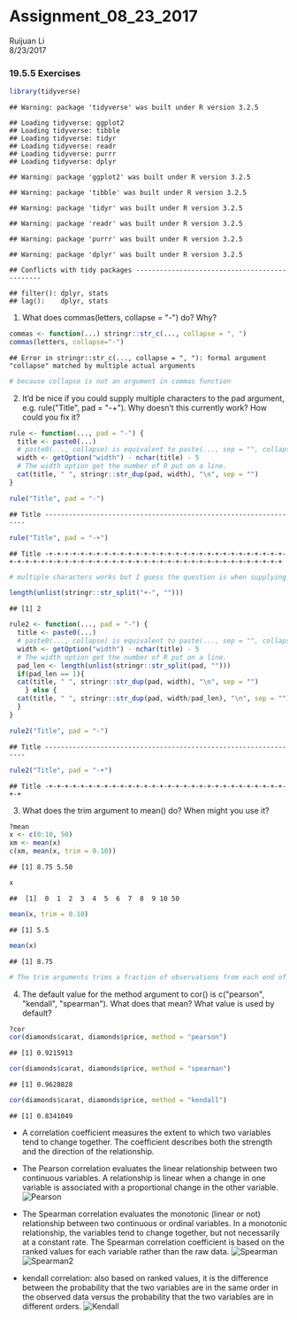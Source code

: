 # Assignment_08_23_2017
Ruijuan Li  
8/23/2017  

### 19.5.5 Exercises

```r
library(tidyverse)
```

```
## Warning: package 'tidyverse' was built under R version 3.2.5
```

```
## Loading tidyverse: ggplot2
## Loading tidyverse: tibble
## Loading tidyverse: tidyr
## Loading tidyverse: readr
## Loading tidyverse: purrr
## Loading tidyverse: dplyr
```

```
## Warning: package 'ggplot2' was built under R version 3.2.5
```

```
## Warning: package 'tibble' was built under R version 3.2.5
```

```
## Warning: package 'tidyr' was built under R version 3.2.5
```

```
## Warning: package 'readr' was built under R version 3.2.5
```

```
## Warning: package 'purrr' was built under R version 3.2.5
```

```
## Warning: package 'dplyr' was built under R version 3.2.5
```

```
## Conflicts with tidy packages ----------------------------------------------
```

```
## filter(): dplyr, stats
## lag():    dplyr, stats
```

1. What does commas(letters, collapse = "-") do? Why?

```r
commas <- function(...) stringr::str_c(..., collapse = ", ")
commas(letters, collapse="-") 
```

```
## Error in stringr::str_c(..., collapse = ", "): formal argument "collapse" matched by multiple actual arguments
```

```r
# because collapse is not an argument in commas function
```

2. It’d be nice if you could supply multiple characters to the pad argument, e.g. rule("Title", pad = "-+"). Why doesn’t this currently work? How could you fix it?

```r
rule <- function(..., pad = "-") {
  title <- paste0(...) 
  # paste0(..., collapse) is equivalent to paste(..., sep = "", collapse), slightly more efficiently 
  width <- getOption("width") - nchar(title) - 5 
  # The width option get the number of R put on a line.  
  cat(title, " ", stringr::str_dup(pad, width), "\n", sep = "")
}

rule("Title", pad = "-")
```

```
## Title -----------------------------------------------------------------
```

```r
rule("Title", pad = "-+")
```

```
## Title -+-+-+-+-+-+-+-+-+-+-+-+-+-+-+-+-+-+-+-+-+-+-+-+-+-+-+-+-+-+-+-+-+-+-+-+-+-+-+-+-+-+-+-+-+-+-+-+-+-+-+-+-+-+-+-+-+-+-+-+-+-+-+-+-+
```

```r
# multiple characters works but I guess the question is when supplying multiple characters, how to still keep the width the same as when using a single character 

length(unlist(stringr::str_split("+-", "")))
```

```
## [1] 2
```

```r
rule2 <- function(..., pad = "-") {
  title <- paste0(...) 
  # paste0(..., collapse) is equivalent to paste(..., sep = "", collapse), slightly more efficiently 
  width <- getOption("width") - nchar(title) - 5 
  # The width option get the number of R put on a line.  
  pad_len <- length(unlist(stringr::str_split(pad, "")))
  if(pad_len == 1){ 
  cat(title, " ", stringr::str_dup(pad, width), "\n", sep = "")
    } else {
  cat(title, " ", stringr::str_dup(pad, width/pad_len), "\n", sep = "") 
  }
}

rule2("Title", pad = "-")
```

```
## Title -----------------------------------------------------------------
```

```r
rule2("Title", pad = "-+")
```

```
## Title -+-+-+-+-+-+-+-+-+-+-+-+-+-+-+-+-+-+-+-+-+-+-+-+-+-+-+-+-+-+-+-+
```

3. What does the trim argument to mean() do? When might you use it?

```r
?mean
x <- c(0:10, 50)
xm <- mean(x)
c(xm, mean(x, trim = 0.10))
```

```
## [1] 8.75 5.50
```

```r
x
```

```
##  [1]  0  1  2  3  4  5  6  7  8  9 10 50
```

```r
mean(x, trim = 0.10) 
```

```
## [1] 5.5
```

```r
mean(x)
```

```
## [1] 8.75
```

```r
# The trim arguments trims a fraction of observations from each end of the vector (meaning the range) before calculating the mean. This is useful for calculating a measure of central tendancy that is robust to outliers.
```

4. The default value for the method argument to cor() is c("pearson", "kendall", "spearman"). What does that mean? What value is used by default?

```r
?cor
cor(diamonds$carat, diamonds$price, method = "pearson")
```

```
## [1] 0.9215913
```

```r
cor(diamonds$carat, diamonds$price, method = "spearman")
```

```
## [1] 0.9628828
```

```r
cor(diamonds$carat, diamonds$price, method = "kendall") 
```

```
## [1] 0.8341049
```

* A correlation coefficient measures the extent to which two variables tend to change together. The coefficient describes both the strength and the direction of the relationship. 

* The Pearson correlation evaluates the linear relationship between two continuous variables. A relationship is linear when a change in one variable is associated with a proportional change in the other variable.
![Pearson](/Users/ruijuanli/Desktop/2017_summer/Rclub-r4ds_Ruijuan.Li/R-club-Aug-23/pearson.png)

* The Spearman correlation evaluates the monotonic (linear or not) relationship between two continuous or ordinal variables. In a monotonic relationship, the variables tend to change together, but not necessarily at a constant rate. The Spearman correlation coefficient is based on the ranked values for each variable rather than the raw data. 
![Spearman](/Users/ruijuanli/Desktop/2017_summer/Rclub-r4ds_Ruijuan.Li/R-club-Aug-23/spearman.png)
![Spearman2](/Users/ruijuanli/Desktop/2017_summer/Rclub-r4ds_Ruijuan.Li/R-club-Aug-23/spearman2.png)

* kendall correlation: also based on ranked values, it is the difference between the probability that the two variables are in the same order in the observed data versus the probability that the two variables are in different orders. 
![Kendall](/Users/ruijuanli/Desktop/2017_summer/Rclub-r4ds_Ruijuan.Li/R-club-Aug-23/kendall.png)

